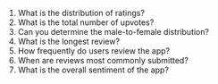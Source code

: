 1. What is the distribution of ratings?
2. What is the total number of upvotes?
3. Can you determine the male-to-female distribution?
4. What is the longest review?
5. How frequently do users review the app?
6. When are reviews most commonly submitted?
7. What is the overall sentiment of the app?